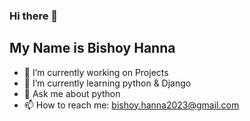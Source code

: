 ### Hi there 👋
##   My Name is Bishoy Hanna
- 🔭 I’m currently working on Projects
- 🌱 I’m currently learning  python & Django
- 💬 Ask me about python 
- 📫 How to reach me: bishoy.hanna2023@gmail.com


